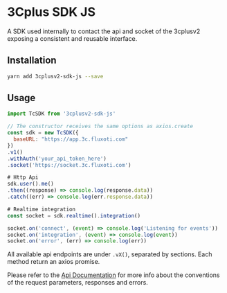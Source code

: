 # 3Cplus SDK JS

A SDK used internally to contact the api and socket of the 3cplusv2 exposing a consistent and reusable interface.

## Installation

```bash
yarn add 3cplusv2-sdk-js --save
```

## Usage

```js
import TcSDK from '3cplusv2-sdk-js'

// The constructor receives the same options as axios.create
const sdk = new TcSDK({
  baseURL: "https://app.3c.fluxoti.com"
})
.v1()
.withAuth('your_api_token_here')
.socket('https://socket.3c.fluxoti.com')

# Http Api
sdk.user().me()
.then((response) => console.log(response.data))
.catch((err) => console.log(err.response.data))

# Realtime integration
const socket = sdk.realtime().integration()

socket.on('connect', (event) => console.log('Listening for events'))
socket.on('integration', (event) => console.log(event))
socket.on('error', (err) => console.log(err))
```

All available api endpoints are under `.vX()`, separated by sections. Each method return an axios promise.

Please refer to the [Api Documentation](http://api-docs.3c.fluxoti.com) for more info about the conventions of the request parameters, responses and errors.
